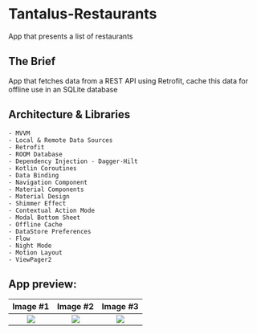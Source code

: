 # Tantalus-Restaurants
App that presents a list of restaurants

## The Brief

App that fetches data from a REST API using Retrofit, cache this data for offline use in an SQLite database 


## Architecture & Libraries
    - MVVM
    - Local & Remote Data Sources
    - Retrofit
    - ROOM Database
    - Dependency Injection - Dagger-Hilt
    - Kotlin Coroutines
    - Data Binding
    - Navigation Component
    - Material Components
    - Material Design
    - Shimmer Effect
    - Contextual Action Mode
    - Modal Bottom Sheet
    - Offline Cache
    - DataStore Preferences
    - Flow
    - Night Mode
    - Motion Layout
    - ViewPager2

## App preview:




Image #1            |  Image #2             |  Image #3           
:-------------------------:|:----------------------------:|:----------------------------:
<img src="images/Demeter_Recipes_1.jpg">    |  <img src="images/Demeter_Recipes_2.jpg">     |  <img src="images/Demeter_Recipes_3.jpg"> 

